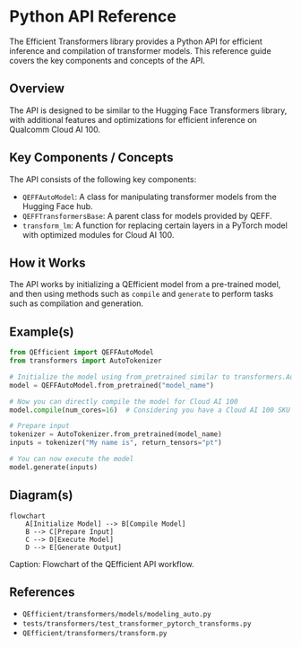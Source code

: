 # Python API Reference
The Efficient Transformers library provides a Python API for efficient inference and compilation of transformer models. This reference guide covers the key components and concepts of the API.

## Overview
The API is designed to be similar to the Hugging Face Transformers library, with additional features and optimizations for efficient inference on Qualcomm Cloud AI 100.

## Key Components / Concepts
The API consists of the following key components:

* `QEFFAutoModel`: A class for manipulating transformer models from the Hugging Face hub.
* `QEFFTransformersBase`: A parent class for models provided by QEFF.
* `transform_lm`: A function for replacing certain layers in a PyTorch model with optimized modules for Cloud AI 100.

## How it Works
The API works by initializing a QEfficient model from a pre-trained model, and then using methods such as `compile` and `generate` to perform tasks such as compilation and generation.

## Example(s)
```python
from QEfficient import QEFFAutoModel
from transformers import AutoTokenizer

# Initialize the model using from_pretrained similar to transformers.AutoModel.
model = QEFFAutoModel.from_pretrained("model_name")

# Now you can directly compile the model for Cloud AI 100
model.compile(num_cores=16)  # Considering you have a Cloud AI 100 SKU

# Prepare input
tokenizer = AutoTokenizer.from_pretrained(model_name)
inputs = tokenizer("My name is", return_tensors="pt")

# You can now execute the model
model.generate(inputs)
```

## Diagram(s)
```mermaid
flowchart
    A[Initialize Model] --> B[Compile Model]
    B --> C[Prepare Input]
    C --> D[Execute Model]
    D --> E[Generate Output]
```
Caption: Flowchart of the QEfficient API workflow.

## References
* `QEfficient/transformers/models/modeling_auto.py`
* `tests/transformers/test_transformer_pytorch_transforms.py`
* `QEfficient/transformers/transform.py`